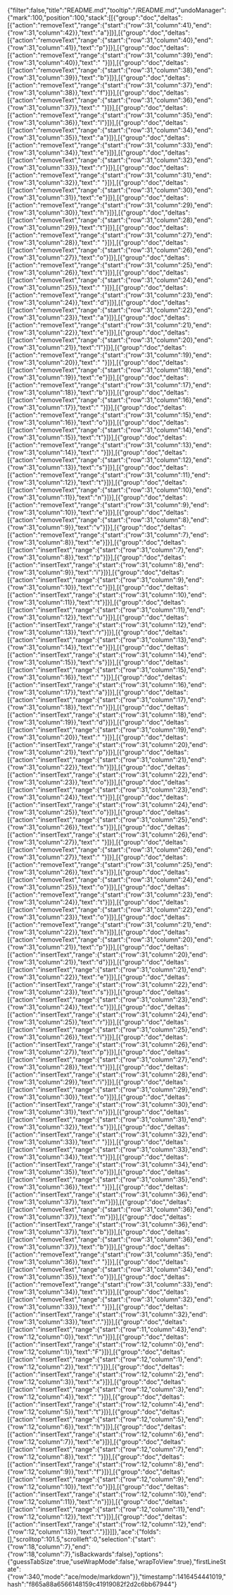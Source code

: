 {"filter":false,"title":"README.md","tooltip":"/README.md","undoManager":{"mark":100,"position":100,"stack":[[{"group":"doc","deltas":[{"action":"removeText","range":{"start":{"row":31,"column":41},"end":{"row":31,"column":42}},"text":"a"}]}],[{"group":"doc","deltas":[{"action":"removeText","range":{"start":{"row":31,"column":40},"end":{"row":31,"column":41}},"text":"p"}]}],[{"group":"doc","deltas":[{"action":"removeText","range":{"start":{"row":31,"column":39},"end":{"row":31,"column":40}},"text":" "}]}],[{"group":"doc","deltas":[{"action":"removeText","range":{"start":{"row":31,"column":38},"end":{"row":31,"column":39}},"text":"b"}]}],[{"group":"doc","deltas":[{"action":"removeText","range":{"start":{"row":31,"column":37},"end":{"row":31,"column":38}},"text":"f"}]}],[{"group":"doc","deltas":[{"action":"removeText","range":{"start":{"row":31,"column":36},"end":{"row":31,"column":37}},"text":" "}]}],[{"group":"doc","deltas":[{"action":"removeText","range":{"start":{"row":31,"column":35},"end":{"row":31,"column":36}},"text":"l"}]}],[{"group":"doc","deltas":[{"action":"removeText","range":{"start":{"row":31,"column":34},"end":{"row":31,"column":35}},"text":"a"}]}],[{"group":"doc","deltas":[{"action":"removeText","range":{"start":{"row":31,"column":33},"end":{"row":31,"column":34}},"text":"e"}]}],[{"group":"doc","deltas":[{"action":"removeText","range":{"start":{"row":31,"column":32},"end":{"row":31,"column":33}},"text":"r"}]}],[{"group":"doc","deltas":[{"action":"removeText","range":{"start":{"row":31,"column":31},"end":{"row":31,"column":32}},"text":" "}]}],[{"group":"doc","deltas":[{"action":"removeText","range":{"start":{"row":31,"column":30},"end":{"row":31,"column":31}},"text":"e"}]}],[{"group":"doc","deltas":[{"action":"removeText","range":{"start":{"row":31,"column":29},"end":{"row":31,"column":30}},"text":"h"}]}],[{"group":"doc","deltas":[{"action":"removeText","range":{"start":{"row":31,"column":28},"end":{"row":31,"column":29}},"text":"t"}]}],[{"group":"doc","deltas":[{"action":"removeText","range":{"start":{"row":31,"column":27},"end":{"row":31,"column":28}},"text":" "}]}],[{"group":"doc","deltas":[{"action":"removeText","range":{"start":{"row":31,"column":26},"end":{"row":31,"column":27}},"text":"o"}]}],[{"group":"doc","deltas":[{"action":"removeText","range":{"start":{"row":31,"column":25},"end":{"row":31,"column":26}},"text":"t"}]}],[{"group":"doc","deltas":[{"action":"removeText","range":{"start":{"row":31,"column":24},"end":{"row":31,"column":25}},"text":" "}]}],[{"group":"doc","deltas":[{"action":"removeText","range":{"start":{"row":31,"column":23},"end":{"row":31,"column":24}},"text":"d"}]}],[{"group":"doc","deltas":[{"action":"removeText","range":{"start":{"row":31,"column":22},"end":{"row":31,"column":23}},"text":"a"}]}],[{"group":"doc","deltas":[{"action":"removeText","range":{"start":{"row":31,"column":21},"end":{"row":31,"column":22}},"text":"e"}]}],[{"group":"doc","deltas":[{"action":"removeText","range":{"start":{"row":31,"column":20},"end":{"row":31,"column":21}},"text":"l"}]}],[{"group":"doc","deltas":[{"action":"removeText","range":{"start":{"row":31,"column":19},"end":{"row":31,"column":20}},"text":" "}]}],[{"group":"doc","deltas":[{"action":"removeText","range":{"start":{"row":31,"column":18},"end":{"row":31,"column":19}},"text":"e"}]}],[{"group":"doc","deltas":[{"action":"removeText","range":{"start":{"row":31,"column":17},"end":{"row":31,"column":18}},"text":"b"}]}],[{"group":"doc","deltas":[{"action":"removeText","range":{"start":{"row":31,"column":16},"end":{"row":31,"column":17}},"text":" "}]}],[{"group":"doc","deltas":[{"action":"removeText","range":{"start":{"row":31,"column":15},"end":{"row":31,"column":16}},"text":"o"}]}],[{"group":"doc","deltas":[{"action":"removeText","range":{"start":{"row":31,"column":14},"end":{"row":31,"column":15}},"text":"t"}]}],[{"group":"doc","deltas":[{"action":"removeText","range":{"start":{"row":31,"column":13},"end":{"row":31,"column":14}},"text":" "}]}],[{"group":"doc","deltas":[{"action":"removeText","range":{"start":{"row":31,"column":12},"end":{"row":31,"column":13}},"text":"s"}]}],[{"group":"doc","deltas":[{"action":"removeText","range":{"start":{"row":31,"column":11},"end":{"row":31,"column":12}},"text":"t"}]}],[{"group":"doc","deltas":[{"action":"removeText","range":{"start":{"row":31,"column":10},"end":{"row":31,"column":11}},"text":"n"}]}],[{"group":"doc","deltas":[{"action":"removeText","range":{"start":{"row":31,"column":9},"end":{"row":31,"column":10}},"text":"e"}]}],[{"group":"doc","deltas":[{"action":"removeText","range":{"start":{"row":31,"column":8},"end":{"row":31,"column":9}},"text":"v"}]}],[{"group":"doc","deltas":[{"action":"removeText","range":{"start":{"row":31,"column":7},"end":{"row":31,"column":8}},"text":"e"}]}],[{"group":"doc","deltas":[{"action":"insertText","range":{"start":{"row":31,"column":7},"end":{"row":31,"column":8}},"text":"p"}]}],[{"group":"doc","deltas":[{"action":"insertText","range":{"start":{"row":31,"column":8},"end":{"row":31,"column":9}},"text":"i"}]}],[{"group":"doc","deltas":[{"action":"insertText","range":{"start":{"row":31,"column":9},"end":{"row":31,"column":10}},"text":"c"}]}],[{"group":"doc","deltas":[{"action":"insertText","range":{"start":{"row":31,"column":10},"end":{"row":31,"column":11}},"text":"t"}]}],[{"group":"doc","deltas":[{"action":"insertText","range":{"start":{"row":31,"column":11},"end":{"row":31,"column":12}},"text":"u"}]}],[{"group":"doc","deltas":[{"action":"insertText","range":{"start":{"row":31,"column":12},"end":{"row":31,"column":13}},"text":"r"}]}],[{"group":"doc","deltas":[{"action":"insertText","range":{"start":{"row":31,"column":13},"end":{"row":31,"column":14}},"text":"e"}]}],[{"group":"doc","deltas":[{"action":"insertText","range":{"start":{"row":31,"column":14},"end":{"row":31,"column":15}},"text":"s"}]}],[{"group":"doc","deltas":[{"action":"insertText","range":{"start":{"row":31,"column":15},"end":{"row":31,"column":16}},"text":" "}]}],[{"group":"doc","deltas":[{"action":"insertText","range":{"start":{"row":31,"column":16},"end":{"row":31,"column":17}},"text":"a"}]}],[{"group":"doc","deltas":[{"action":"insertText","range":{"start":{"row":31,"column":17},"end":{"row":31,"column":18}},"text":"n"}]}],[{"group":"doc","deltas":[{"action":"insertText","range":{"start":{"row":31,"column":18},"end":{"row":31,"column":19}},"text":"d"}]}],[{"group":"doc","deltas":[{"action":"insertText","range":{"start":{"row":31,"column":19},"end":{"row":31,"column":20}},"text":" "}]}],[{"group":"doc","deltas":[{"action":"insertText","range":{"start":{"row":31,"column":20},"end":{"row":31,"column":21}},"text":"p"}]}],[{"group":"doc","deltas":[{"action":"insertText","range":{"start":{"row":31,"column":21},"end":{"row":31,"column":22}},"text":"h"}]}],[{"group":"doc","deltas":[{"action":"insertText","range":{"start":{"row":31,"column":22},"end":{"row":31,"column":23}},"text":"o"}]}],[{"group":"doc","deltas":[{"action":"insertText","range":{"start":{"row":31,"column":23},"end":{"row":31,"column":24}},"text":"t"}]}],[{"group":"doc","deltas":[{"action":"insertText","range":{"start":{"row":31,"column":24},"end":{"row":31,"column":25}},"text":"o"}]}],[{"group":"doc","deltas":[{"action":"insertText","range":{"start":{"row":31,"column":25},"end":{"row":31,"column":26}},"text":"s"}]}],[{"group":"doc","deltas":[{"action":"insertText","range":{"start":{"row":31,"column":26},"end":{"row":31,"column":27}},"text":" "}]}],[{"group":"doc","deltas":[{"action":"removeText","range":{"start":{"row":31,"column":26},"end":{"row":31,"column":27}},"text":" "}]}],[{"group":"doc","deltas":[{"action":"removeText","range":{"start":{"row":31,"column":25},"end":{"row":31,"column":26}},"text":"s"}]}],[{"group":"doc","deltas":[{"action":"removeText","range":{"start":{"row":31,"column":24},"end":{"row":31,"column":25}},"text":"o"}]}],[{"group":"doc","deltas":[{"action":"removeText","range":{"start":{"row":31,"column":23},"end":{"row":31,"column":24}},"text":"t"}]}],[{"group":"doc","deltas":[{"action":"removeText","range":{"start":{"row":31,"column":22},"end":{"row":31,"column":23}},"text":"o"}]}],[{"group":"doc","deltas":[{"action":"removeText","range":{"start":{"row":31,"column":21},"end":{"row":31,"column":22}},"text":"h"}]}],[{"group":"doc","deltas":[{"action":"removeText","range":{"start":{"row":31,"column":20},"end":{"row":31,"column":21}},"text":"p"}]}],[{"group":"doc","deltas":[{"action":"insertText","range":{"start":{"row":31,"column":20},"end":{"row":31,"column":21}},"text":"d"}]}],[{"group":"doc","deltas":[{"action":"insertText","range":{"start":{"row":31,"column":21},"end":{"row":31,"column":22}},"text":"e"}]}],[{"group":"doc","deltas":[{"action":"insertText","range":{"start":{"row":31,"column":22},"end":{"row":31,"column":23}},"text":"s"}]}],[{"group":"doc","deltas":[{"action":"insertText","range":{"start":{"row":31,"column":23},"end":{"row":31,"column":24}},"text":"c"}]}],[{"group":"doc","deltas":[{"action":"insertText","range":{"start":{"row":31,"column":24},"end":{"row":31,"column":25}},"text":"r"}]}],[{"group":"doc","deltas":[{"action":"insertText","range":{"start":{"row":31,"column":25},"end":{"row":31,"column":26}},"text":"i"}]}],[{"group":"doc","deltas":[{"action":"insertText","range":{"start":{"row":31,"column":26},"end":{"row":31,"column":27}},"text":"p"}]}],[{"group":"doc","deltas":[{"action":"insertText","range":{"start":{"row":31,"column":27},"end":{"row":31,"column":28}},"text":"t"}]}],[{"group":"doc","deltas":[{"action":"insertText","range":{"start":{"row":31,"column":28},"end":{"row":31,"column":29}},"text":"i"}]}],[{"group":"doc","deltas":[{"action":"insertText","range":{"start":{"row":31,"column":29},"end":{"row":31,"column":30}},"text":"o"}]}],[{"group":"doc","deltas":[{"action":"insertText","range":{"start":{"row":31,"column":30},"end":{"row":31,"column":31}},"text":"n"}]}],[{"group":"doc","deltas":[{"action":"insertText","range":{"start":{"row":31,"column":31},"end":{"row":31,"column":32}},"text":"s"}]}],[{"group":"doc","deltas":[{"action":"insertText","range":{"start":{"row":31,"column":32},"end":{"row":31,"column":33}},"text":" "}]}],[{"group":"doc","deltas":[{"action":"insertText","range":{"start":{"row":31,"column":33},"end":{"row":31,"column":34}},"text":"t"}]}],[{"group":"doc","deltas":[{"action":"insertText","range":{"start":{"row":31,"column":34},"end":{"row":31,"column":35}},"text":"o"}]}],[{"group":"doc","deltas":[{"action":"insertText","range":{"start":{"row":31,"column":35},"end":{"row":31,"column":36}},"text":" "}]}],[{"group":"doc","deltas":[{"action":"insertText","range":{"start":{"row":31,"column":36},"end":{"row":31,"column":37}},"text":"m"}]}],[{"group":"doc","deltas":[{"action":"removeText","range":{"start":{"row":31,"column":36},"end":{"row":31,"column":37}},"text":"m"}]}],[{"group":"doc","deltas":[{"action":"insertText","range":{"start":{"row":31,"column":36},"end":{"row":31,"column":37}},"text":"b"}]}],[{"group":"doc","deltas":[{"action":"removeText","range":{"start":{"row":31,"column":36},"end":{"row":31,"column":37}},"text":"b"}]}],[{"group":"doc","deltas":[{"action":"removeText","range":{"start":{"row":31,"column":35},"end":{"row":31,"column":36}},"text":" "}]}],[{"group":"doc","deltas":[{"action":"removeText","range":{"start":{"row":31,"column":34},"end":{"row":31,"column":35}},"text":"o"}]}],[{"group":"doc","deltas":[{"action":"removeText","range":{"start":{"row":31,"column":33},"end":{"row":31,"column":34}},"text":"t"}]}],[{"group":"doc","deltas":[{"action":"removeText","range":{"start":{"row":31,"column":32},"end":{"row":31,"column":33}},"text":" "}]}],[{"group":"doc","deltas":[{"action":"insertText","range":{"start":{"row":31,"column":32},"end":{"row":31,"column":33}},"text":"."}]}],[{"group":"doc","deltas":[{"action":"insertText","range":{"start":{"row":11,"column":43},"end":{"row":12,"column":0}},"text":"\n"}]}],[{"group":"doc","deltas":[{"action":"insertText","range":{"start":{"row":12,"column":0},"end":{"row":12,"column":1}},"text":"F"}]}],[{"group":"doc","deltas":[{"action":"insertText","range":{"start":{"row":12,"column":1},"end":{"row":12,"column":2}},"text":"i"}]}],[{"group":"doc","deltas":[{"action":"insertText","range":{"start":{"row":12,"column":2},"end":{"row":12,"column":3}},"text":"x"}]}],[{"group":"doc","deltas":[{"action":"insertText","range":{"start":{"row":12,"column":3},"end":{"row":12,"column":4}},"text":" "}]}],[{"group":"doc","deltas":[{"action":"insertText","range":{"start":{"row":12,"column":4},"end":{"row":12,"column":5}},"text":"t"}]}],[{"group":"doc","deltas":[{"action":"insertText","range":{"start":{"row":12,"column":5},"end":{"row":12,"column":6}},"text":"h"}]}],[{"group":"doc","deltas":[{"action":"insertText","range":{"start":{"row":12,"column":6},"end":{"row":12,"column":7}},"text":"e"}]}],[{"group":"doc","deltas":[{"action":"insertText","range":{"start":{"row":12,"column":7},"end":{"row":12,"column":8}},"text":" "}]}],[{"group":"doc","deltas":[{"action":"insertText","range":{"start":{"row":12,"column":8},"end":{"row":12,"column":9}},"text":"f"}]}],[{"group":"doc","deltas":[{"action":"insertText","range":{"start":{"row":12,"column":9},"end":{"row":12,"column":10}},"text":"o"}]}],[{"group":"doc","deltas":[{"action":"insertText","range":{"start":{"row":12,"column":10},"end":{"row":12,"column":11}},"text":"n"}]}],[{"group":"doc","deltas":[{"action":"insertText","range":{"start":{"row":12,"column":11},"end":{"row":12,"column":12}},"text":"t"}]}],[{"group":"doc","deltas":[{"action":"insertText","range":{"start":{"row":12,"column":12},"end":{"row":12,"column":13}},"text":"."}]}]]},"ace":{"folds":[],"scrolltop":101.5,"scrollleft":0,"selection":{"start":{"row":18,"column":7},"end":{"row":18,"column":7},"isBackwards":false},"options":{"guessTabSize":true,"useWrapMode":false,"wrapToView":true},"firstLineState":{"row":340,"mode":"ace/mode/markdown"}},"timestamp":1416454441019,"hash":"f865a88a6566148159c41919082f2d2c6bb67944"}